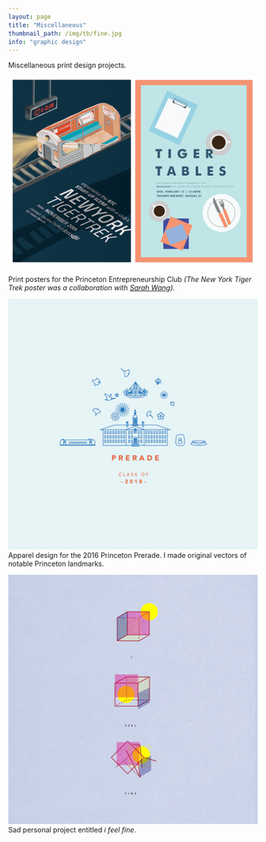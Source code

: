 ```yaml
---
layout: page
title: "Miscellaneous"
thumbnail_path: /img/tb/fine.jpg
info: "graphic design"
---
```


Miscellaneous print design projects.  

![Tigertones](/img/misc/eclub.png)

Print posters for the Princeton Entrepreneurship Club *(The New York Tiger Trek poster was a collaboration with [Sarah Wang](http://sarahwangart.tumblr.com)).*

![Tigertones](/img/misc/prerade.png)
Apparel design for the 2016 Princeton Prerade. I made original vectors of notable Princeton landmarks.


![Tigertones](/img/misc/fine.png)
Sad personal project entitled *i feel fine*.





